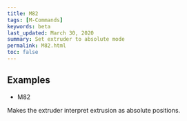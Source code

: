 ```yaml
---
title: M82
tags: [M-Commands] 
keywords: beta 
last_updated: March 30, 2020 
summary: Set extruder to absolute mode 
permalink: M82.html
toc: false 
---
```



## Examples

* M82

Makes the extruder interpret extrusion as absolute positions.

